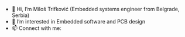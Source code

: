 - 👋 Hi, I’m Miloš Trifković (Embedded systems engineer from Belgrade, Serbia)
- 👀 I’m interested in Embedded software and PCB design
- 📫 Connect with me:&nbsp; [<img align="center" width="16px" src="https://cdn.jsdelivr.net/npm/simple-icons@v3/icons/linkedin.svg"/>][LinkedIn]

[LinkedIn]: https://www.linkedin.com/miloštrifković

